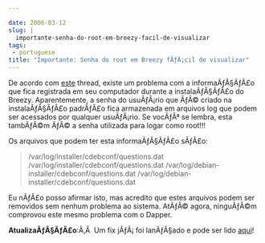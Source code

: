 ```yaml
---

date: 2006-03-12
slug: |
  importante-senha-do-root-em-breezy-facil-de-visualizar
tags:
 - portuguese
title: "Importante: Senha do root em Breezy fÃƒÂ¡cil de visualizar"
---
```


De acordo com
[este](http://www.ubuntuforums.org/showthread.php?t=143334) thread,
existe um problema com a informaÃƒÂ§ÃƒÂ£o que fica registrada em seu
computador durante a instalaÃƒÂ§ÃƒÂ£o do Breezy. Aparentemente, a senha
do usuÃƒÂ¡rio que ÃƒÂ© criado na instalaÃƒÂ§ÃƒÂ£o padrÃƒÂ£o fica
armazenada em arquivos log que podem ser acessados por qualquer
usuÃƒÂ¡rio. Se vocÃƒÂª se lembra, esta tambÃƒÂ©m ÃƒÂ© a senha utilizada
para logar como root!!!

Os arquivos que podem ter esta informaÃƒÂ§ÃƒÂ£o sÃƒÂ£o:

> /var/log/installer/cdebconf/questions.dat
> /var/log/installer/cdebconf/questions.dat
> /var/log/debian-installer/cdebconf/questions.dat
> /var/log/debian-installer/cdebconf/questions.dat

Eu nÃƒÂ£o posso afirmar isto, mas acredito que estes arquivos podem ser
removidos sem nenhum problema ao sistema. AtÃƒÂ© agora, ninguÃƒÂ©m
comprovou este mesmo problema com o Dapper.

**AtualizaÃƒÂ§ÃƒÂ£o**:Ã‚Â  Um fix jÃƒÂ¡ foi lanÃƒÂ§ado e pode ser lido
[aqui](http://www.ubuntu.com/usn/usn-262-1)!
